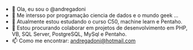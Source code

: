 - 👋 Ola, eu sou o @andregadoni
- 👀 Me intersso por programação ciencia de dados e o mundo geek ...
- 🌱 Atualmente estou estudando o curso C50, machine learn e Pentaho.
- 💞️ Estou procurando colaborar em projetos de desenvolvimento em PHP, VB, SQL Server, PostgreSQL, MySql e Pentaho.
- 📫 Como me encontrar: andregadoni@hotmail.com

<!---
andregadoni/andregadoni is a ✨ special ✨ repository because its `README.md` (this file) appears on your GitHub profile.
You can click the Preview link to take a look at your changes.
--->
